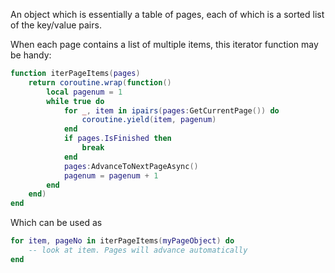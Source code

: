 An object which is essentially a table of pages, each of which is a sorted list of the key/value pairs.

When each page contains a list of multiple items, this iterator function may be handy:

```lua
function iterPageItems(pages)
	return coroutine.wrap(function()
		local pagenum = 1
		while true do
			for _, item in ipairs(pages:GetCurrentPage()) do
				coroutine.yield(item, pagenum)
			end
			if pages.IsFinished then
				break
			end
			pages:AdvanceToNextPageAsync()
			pagenum = pagenum + 1
		end
	end)
end
```

Which can be used as

```lua
for item, pageNo in iterPageItems(myPageObject) do
	-- look at item. Pages will advance automatically
end
```
